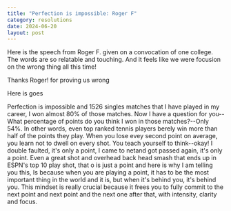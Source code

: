 ```yaml
---
title: "Perfection is impossible: Roger F"
category: resolutions
date: 2024-06-20
layout: post
---
```


Here is the speech from Roger F. given on a convocation of one college. The words are so relatable and touching. And it feels like we were focusion on the wrong thing all this time!

Thanks Roger! for proving us wrong

Here is goes

Perfection is impossible and 1526 singles matches that I have played in my career, I won almost 80% of those matches. Now I have a question for you--What percentage of points do you think I won in those matches?--Only 54%. In other words, even top ranked tennis players berely win more than half of the points they play. When you lose evey second point on average, you learn not to dwell on every shot. You teach yourself to think--okay! I double faulted, it's only a point, I came to netand got passed again, it's only a point. Even a great shot and overhead back head smash that ends up in ESPN's top 10 play shot, that o is just a point and here is why I am telling you this, Is because when you are playing a point, it has to be the most important thing in the world and it is, but when it's behind you, it's behind you. This mindset is really crucial because it frees you to fully commit to the next point and next point and the next one after that, with intensity, clarity and focus.
